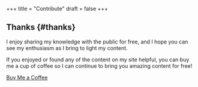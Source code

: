 +++
title = "Contribute"
draft = false
+++

## Thanks {#thanks}

I enjoy sharing my knowledge with the public for free, and I hope you can see my enthusiasm as I bring to light my content.

If you enjoyed or found any of the content on my site helpful, you can buy me a cup of coffee so I can continue to bring you amazing content for free!

[Buy Me a Coffee](https://www.buymeacoffee.com/eduardorobles)
